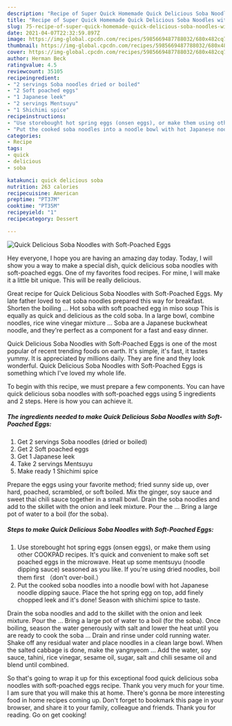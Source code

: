 ```yaml
---
description: "Recipe of Super Quick Homemade Quick Delicious Soba Noodles with Soft-Poached Eggs"
title: "Recipe of Super Quick Homemade Quick Delicious Soba Noodles with Soft-Poached Eggs"
slug: 75-recipe-of-super-quick-homemade-quick-delicious-soba-noodles-with-soft-poached-eggs
date: 2021-04-07T22:32:59.897Z
image: https://img-global.cpcdn.com/recipes/5985669487788032/680x482cq70/quick-delicious-soba-noodles-with-soft-poached-eggs-recipe-main-photo.jpg
thumbnail: https://img-global.cpcdn.com/recipes/5985669487788032/680x482cq70/quick-delicious-soba-noodles-with-soft-poached-eggs-recipe-main-photo.jpg
cover: https://img-global.cpcdn.com/recipes/5985669487788032/680x482cq70/quick-delicious-soba-noodles-with-soft-poached-eggs-recipe-main-photo.jpg
author: Herman Beck
ratingvalue: 4.5
reviewcount: 35105
recipeingredient:
- "2 servings Soba noodles dried or boiled"
- "2 Soft poached eggs"
- "1 Japanese leek"
- "2 servings Mentsuyu"
- "1 Shichimi spice"
recipeinstructions:
- "Use storebought hot spring eggs (onsen eggs), or make them using other COOKPAD recipes. It&#39;s quick and convenient to make soft set poached eggs in the microwave. Heat up some mentsuyu (noodle dipping sauce) seasoned as you like. If you&#39;re using dried noodles, boil them first （don&#39;t over-boil.）"
- "Put the cooked soba noodles into a noodle bowl with hot Japanese noodle dipping sauce. Place the hot spring egg on top, add finely chopped leek and it&#39;s done! Season with shichimi spice to taste."
categories:
- Recipe
tags:
- quick
- delicious
- soba

katakunci: quick delicious soba 
nutrition: 263 calories
recipecuisine: American
preptime: "PT37M"
cooktime: "PT35M"
recipeyield: "1"
recipecategory: Dessert

---
```



![Quick Delicious Soba Noodles with Soft-Poached Eggs](https://img-global.cpcdn.com/recipes/5985669487788032/680x482cq70/quick-delicious-soba-noodles-with-soft-poached-eggs-recipe-main-photo.jpg)

Hey everyone, I hope you are having an amazing day today. Today, I will show you a way to make a special dish, quick delicious soba noodles with soft-poached eggs. One of my favorites food recipes. For mine, I will make it a little bit unique. This will be really delicious.

Great recipe for Quick Delicious Soba Noodles with Soft-Poached Eggs. My late father loved to eat soba noodles prepared this way for breakfast. Shorten the boiling … Hot soba with soft poached egg in miso soup This is equally as quick and delicious as the cold soba. In a large bowl, combine noodles, rice wine vinegar mixture … Soba are a Japanese buckwheat noodle, and they&#39;re perfect as a component for a fast and easy dinner.

Quick Delicious Soba Noodles with Soft-Poached Eggs is one of the most popular of recent trending foods on earth. It's simple, it's fast, it tastes yummy. It is appreciated by millions daily. They are fine and they look wonderful. Quick Delicious Soba Noodles with Soft-Poached Eggs is something which I've loved my whole life.


To begin with this recipe, we must prepare a few components. You can have quick delicious soba noodles with soft-poached eggs using 5 ingredients and 2 steps. Here is how you can achieve it.

<!--inarticleads1-->

##### The ingredients needed to make Quick Delicious Soba Noodles with Soft-Poached Eggs:

1. Get 2 servings Soba noodles (dried or boiled)
1. Get 2 Soft poached eggs
1. Get 1 Japanese leek
1. Take 2 servings Mentsuyu
1. Make ready 1 Shichimi spice


Prepare the eggs using your favorite method; fried sunny side up, over hard, poached, scrambled, or soft boiled. Mix the ginger, soy sauce and sweet thai chili sauce together in a small bowl. Drain the soba noodles and add to the skillet with the onion and leek mixture. Pour the … Bring a large pot of water to a boil (for the soba). 

<!--inarticleads2-->

##### Steps to make Quick Delicious Soba Noodles with Soft-Poached Eggs:

1. Use storebought hot spring eggs (onsen eggs), or make them using other COOKPAD recipes. It&#39;s quick and convenient to make soft set poached eggs in the microwave. Heat up some mentsuyu (noodle dipping sauce) seasoned as you like. If you&#39;re using dried noodles, boil them first （don&#39;t over-boil.）
1. Put the cooked soba noodles into a noodle bowl with hot Japanese noodle dipping sauce. Place the hot spring egg on top, add finely chopped leek and it&#39;s done! Season with shichimi spice to taste.


Drain the soba noodles and add to the skillet with the onion and leek mixture. Pour the … Bring a large pot of water to a boil (for the soba). Once boiling, season the water generously with salt and lower the heat until you are ready to cook the soba … Drain and rinse under cold running water. Shake off any residual water and place noodles in a clean large bowl. When the salted cabbage is done, make the yangnyeom … Add the water, soy sauce, tahini, rice vinegar, sesame oil, sugar, salt and chili sesame oil and blend until combined. 

So that's going to wrap it up for this exceptional food quick delicious soba noodles with soft-poached eggs recipe. Thank you very much for your time. I am sure that you will make this at home. There's gonna be more interesting food in home recipes coming up. Don't forget to bookmark this page in your browser, and share it to your family, colleague and friends. Thank you for reading. Go on get cooking!
